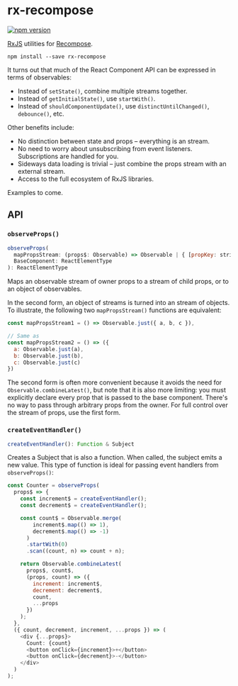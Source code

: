 rx-recompose
============

[![npm version](https://img.shields.io/npm/v/recompose-relay.svg?style=flat-square)](https://www.npmjs.com/package/rx-recompose)

[RxJS](https://github.com/ReactiveX/RxJS) utilities for [Recompose](https://github.com/acdlite/recompose).

```
npm install --save rx-recompose
```

It turns out that much of the React Component API can be expressed in terms of observables:

- Instead of `setState()`, combine multiple streams together.
- Instead of `getInitialState()`, use `startWith()`.
- Instead of `shouldComponentUpdate()`, use `distinctUntilChanged()`, `debounce()`, etc.

Other benefits include:

- No distinction between state and props – everything is an stream.
- No need to worry about unsubscribing from event listeners. Subscriptions are handled for you.
- Sideways data loading is trivial – just combine the props stream with an external stream.
- Access to the full ecosystem of RxJS libraries.

Examples to come.

## API

### `observeProps()`

```js
observeProps(
  mapPropsStream: (props$: Observable) => Observable | { [propKey: string]: Observable },
  BaseComponent: ReactElementType
): ReactElementType
```

Maps an observable stream of owner props to a stream of child props, or to an object of observables.

In the second form, an object of streams is turned into an stream of objects. To illustrate, the following two `mapPropsStream()` functions are equivalent:

```js
const mapPropsStream1 = () => Observable.just({ a, b, c }),

// Same as
const mapPropsStream2 = () => ({
  a: Observable.just(a),
  b: Observable.just(b),
  c: Observable.just(c)
})
```

The second form is often more convenient because it avoids the need for `Observable.combineLatest()`, but note that it is also more limiting: you must explicitly declare every prop that is passed to the base component. There's no way to pass through arbitrary props from the owner. For full control over the stream of props, use the first form.

### `createEventHandler()`

```js
createEventHandler(): Function & Subject
```

Creates a Subject that is also a function. When called, the subject emits a new value. This type of function is ideal for passing event handlers from `observeProps()`:

```js
const Counter = observeProps(
  props$ => {
    const increment$ = createEventHandler();
    const decrement$ = createEventHandler();

    const count$ = Observable.merge(
        increment$.map(() => 1),
        decrement$.map(() => -1)
      )
      .startWith(0)
      .scan((count, n) => count + n);

    return Observable.combineLatest(
      props$, count$,
      (props, count) => ({
        increment: increment$,
        decrement: decrement$,
        count,
        ...props
      })
    );
  },
  ({ count, decrement, increment, ...props }) => (
    <div {...props}>
      Count: {count}
      <button onClick={increment}>+</button>
      <button onClick={decrement}>-</button>
    </div>
  )
);
```
